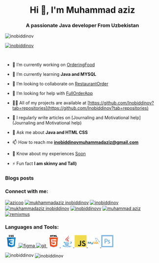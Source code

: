 <!--

[![GitHub Streak](https://streak-stats.demolab.com?user=Inobiddinov&theme=tokyonight_duo&border_radius=4.8)](https://git.io/streak-stats) [![Anurag's GitHub stats](https://github-readme-stats.vercel.app/api?username=Inobiddinov&show_icons=true&theme=tokyonight)](https://github.com/anuraghazra/github-readme-stats)



[![Top Langs](https://github-readme-stats.vercel.app/api/top-langs/?username=Inobiddinov)](https://github.com/Inobiddinov/github-readme-stats)

![](https://komarev.com/ghpvc/?username=Inobiddinov) */ --->


<h1 align="center">Hi 👋, I'm Muhammad aziz</h1>
<h3 align="center">A passionate Java developer From Uzbekistan</h3>

<p align="left"> <img src="https://komarev.com/ghpvc/?username=inobiddinov&label=Profile%20views&color=0e75b6&style=flat" alt="inobiddinov" /> </p>

<p align="left"> <a href="https://github.com/ryo-ma/github-profile-trophy"><img src="https://github-profile-trophy.vercel.app/?username=inobiddinov" alt="inobiddinov" /></a> </p>

<p align="left"> <a href="https://twitter.com/" target="blank"><img src="https://img.shields.io/twitter/follow/?logo=twitter&style=for-the-badge" alt="" /></a> </p>

- 🔭 I’m currently working on [OrderingFood](https://github.com/Inobiddinov/Java-Restaurant-Order-)

- 🌱 I’m currently learning **Java and MYSQL**

- 👯 I’m looking to collaborate on [RestaurantOrder](https://github.com/Inobiddinov/Java-Restaurant-Order-)

- 🤝 I’m looking for help with [FullOrderApp](https://github.com/Inobiddinov/Java-Restaurant-Order-)

- 👨‍💻 All of my projects are available at [https://github.com/Inobiddinov?tab=repositories](https://github.com/Inobiddinov?tab=repositories)

- 📝 I regularly write articles on [Journaling and Motivational help](Journaling and Motivational help)

- 💬 Ask me about **Java and HTML CSS**

- 📫 How to reach me **inobiddinovmuhammadaziz@gmail.com**

- 📄 Know about my experiences [Soon](Soon)

- ⚡ Fun fact **I am skinny and Tall)**

### Blogs posts
<!-- BLOG-POST-LIST:START -->
<!-- BLOG-POST-LIST:END -->

<h3 align="left">Connect with me:</h3>
<p align="left">
<a href="https://dev.to/azicoo" target="blank"><img align="center" src="https://raw.githubusercontent.com/rahuldkjain/github-profile-readme-generator/master/src/images/icons/Social/devto.svg" alt="azicoo" height="30" width="40" /></a>
<a href="https://linkedin.com/in/mukhammadaziz inobiddinov" target="blank"><img align="center" src="https://raw.githubusercontent.com/rahuldkjain/github-profile-readme-generator/master/src/images/icons/Social/linked-in-alt.svg" alt="mukhammadaziz inobiddinov" height="30" width="40" /></a>
<a href="https://codesandbox.com/inobiddinov" target="blank"><img align="center" src="https://raw.githubusercontent.com/rahuldkjain/github-profile-readme-generator/master/src/images/icons/Social/codesandbox.svg" alt="inobiddinov" height="30" width="40" /></a>
<a href="https://fb.com/mukhammadaziz inobiddinov" target="blank"><img align="center" src="https://raw.githubusercontent.com/rahuldkjain/github-profile-readme-generator/master/src/images/icons/Social/facebook.svg" alt="mukhammadaziz inobiddinov" height="30" width="40" /></a>
<a href="https://instagram.com/inobiddinovv" target="blank"><img align="center" src="https://raw.githubusercontent.com/rahuldkjain/github-profile-readme-generator/master/src/images/icons/Social/instagram.svg" alt="inobiddinovv" height="30" width="40" /></a>
<a href="https://medium.com/muhammad aziz" target="blank"><img align="center" src="https://raw.githubusercontent.com/rahuldkjain/github-profile-readme-generator/master/src/images/icons/Social/medium.svg" alt="muhammad aziz" height="30" width="40" /></a>
<a href="https://www.youtube.com/c/remixmus" target="blank"><img align="center" src="https://raw.githubusercontent.com/rahuldkjain/github-profile-readme-generator/master/src/images/icons/Social/youtube.svg" alt="remixmus" height="30" width="40" /></a>
</p>

<h3 align="left">Languages and Tools:</h3>
<p align="left"> <a href="https://www.w3schools.com/css/" target="_blank" rel="noreferrer"> <img src="https://raw.githubusercontent.com/devicons/devicon/master/icons/css3/css3-original-wordmark.svg" alt="css3" width="40" height="40"/> </a> <a href="https://www.figma.com/" target="_blank" rel="noreferrer"> <img src="https://www.vectorlogo.zone/logos/figma/figma-icon.svg" alt="figma" width="40" height="40"/> </a> <a href="https://git-scm.com/" target="_blank" rel="noreferrer"> <img src="https://www.vectorlogo.zone/logos/git-scm/git-scm-icon.svg" alt="git" width="40" height="40"/> </a> <a href="https://www.w3.org/html/" target="_blank" rel="noreferrer"> <img src="https://raw.githubusercontent.com/devicons/devicon/master/icons/html5/html5-original-wordmark.svg" alt="html5" width="40" height="40"/> </a> <a href="https://www.java.com" target="_blank" rel="noreferrer"> <img src="https://raw.githubusercontent.com/devicons/devicon/master/icons/java/java-original.svg" alt="java" width="40" height="40"/> </a> <a href="https://developer.mozilla.org/en-US/docs/Web/JavaScript" target="_blank" rel="noreferrer"> <img src="https://raw.githubusercontent.com/devicons/devicon/master/icons/javascript/javascript-original.svg" alt="javascript" width="40" height="40"/> </a> <a href="https://www.mysql.com/" target="_blank" rel="noreferrer"> <img src="https://raw.githubusercontent.com/devicons/devicon/master/icons/mysql/mysql-original-wordmark.svg" alt="mysql" width="40" height="40"/> </a> <a href="https://www.photoshop.com/en" target="_blank" rel="noreferrer"> <img src="https://raw.githubusercontent.com/devicons/devicon/master/icons/photoshop/photoshop-line.svg" alt="photoshop" width="40" height="40"/> </a> </p>

<p><img align="left" src="https://github-readme-stats.vercel.app/api/top-langs?username=inobiddinov&show_icons=true&locale=en&layout=compact" alt="inobiddinov" /></p>

<p>&nbsp;<img align="center" src="https://github-readme-stats.vercel.app/api?username=inobiddinov&show_icons=true&locale=en" alt="inobiddinov" /></p>
